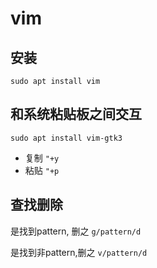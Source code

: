 # vim

## 安装

`sudo apt install vim`

## 和系统粘贴板之间交互

`sudo apt install vim-gtk3`

* 复制 `"+y`
* 粘贴 `"+p`

## 查找删除

是找到pattern, 删之
`g/pattern/d`

是找到非pattern,删之
`v/pattern/d`
